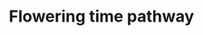 ---
annotations:
- id: PW:0000003
  parent: signaling pathway
  type: Pathway Ontology
  value: signaling pathway
authors:
- MaintBot
- Mbluemel
- AlexanderPico
- Fehrhart
- Eweitz
description: Sugar beet (Beta vulgaris subsp. vulgaris L.) belongs to the plant family
  Amaranthaceae and is a biennial plant responding to long days after a cold period.
  It is, however, cultivated as an annual crop, since the sucrose stored in the thickened
  taproot during the first vegetation period is used for bolting and flowering in
  the second growing season in response to vernalization thus reducing sugar yield.
  Much less is known on flowering time regulation in sugar beet than in the model
  plant Arabidopsis thaliana. One major gene involved in bolting/flowering time control
  in sugar beet is BTC1, controlling expression of the two beet FT homologs, of which
  one (BvFT1) has become a floral repressor, whereas the other (BvFT2) has retained
  its flowering-promoting function.
last-edited: 2021-06-03
organisms:
- Beta vulgaris
redirect_from:
- /index.php/Pathway:WP2603
- /instance/WP2603
- /instance/WP2603_rr118903
revision: r118903
schema-jsonld:
- '@context': https://schema.org/
  '@id': https://wikipathways.github.io/pathways/WP2603.html
  '@type': Dataset
  creator:
    '@type': Organization
    name: WikiPathways
  description: Sugar beet (Beta vulgaris subsp. vulgaris L.) belongs to the plant
    family Amaranthaceae and is a biennial plant responding to long days after a cold
    period. It is, however, cultivated as an annual crop, since the sucrose stored
    in the thickened taproot during the first vegetation period is used for bolting
    and flowering in the second growing season in response to vernalization thus reducing
    sugar yield. Much less is known on flowering time regulation in sugar beet than
    in the model plant Arabidopsis thaliana. One major gene involved in bolting/flowering
    time control in sugar beet is BTC1, controlling expression of the two beet FT
    homologs, of which one (BvFT1) has become a floral repressor, whereas the other
    (BvFT2) has retained its flowering-promoting function.
  keywords:
  - BTC1
  - BvBBX19
  - BvBFT1
  - BvCDF1
  - BvCDF2
  - BvCEN1
  - BvCOL1
  - BvCOL2
  - BvCOL3
  - BvFL1
  - BvFLK
  - BvFT1
  - BvFT2
  - BvGA20OX1
  - BvGI
  - BvLD
  - BvLDL1
  - BvLHY
  - BvMFT1
  - BvPRR5
  - BvPRR7
  - BvPRR9
  - BvTOC1
  - BvTOL1
  - BvZTL
  - btc1
  license: CC0
  name: Flowering time pathway
seo: CreativeWork
title: Flowering time pathway
wpid: WP2603
---
